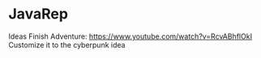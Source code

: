 # JavaRep
Ideas
Finish Adventure: https://www.youtube.com/watch?v=RcvABhflOkI
Customize it to the cyberpunk idea
